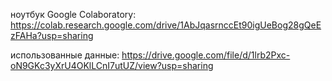 ноутбук Google Colaboratory: https://colab.research.google.com/drive/1AbJqasrnccEt90igUeBog28gQeEzFAHa?usp=sharing

использованные данные: https://drive.google.com/file/d/1lrb2Pxc-oN9GKc3yXrU4OKlLCnI7utUZ/view?usp=sharing
